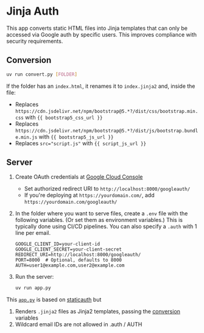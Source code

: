 # Jinja Auth

This app converts static HTML files into Jinja templates that can only be accessed via Google auth by specific users. This improves compliance with security requirements.

## Conversion

```bash
uv run convert.py [FOLDER]
```

If the folder has an `index.html`, it renames it to `index.jinja2` and, inside the file:

- Replaces `https://cdn.jsdelivr.net/npm/bootstrap@5.*?/dist/css/bootstrap.min.css` with `{{ bootstrap5_css_url }}`
- Replaces `https://cdn.jsdelivr.net/npm/bootstrap@5.*?/dist/js/bootstrap.bundle.min.js` with `{{ bootstrap5_js_url }}`
- Replaces `src="script.js"` with `{{ script_js_url }}`

## Server

1. Create OAuth credentials at [Google Cloud Console](https://console.cloud.google.com/apis/credentials)
   - Set authorized redirect URI to `http://localhost:8000/googleauth/`
   - If you're deploying at `https://yourdomain.com/`, add `https://yourdomain.com/googleauth/`
2. In the folder where you want to serve files, create a `.env` file with the following variables.
   (Or set them as environment variables.) This is typically done using CI/CD pipelines.
   You can also specify a `.auth` with 1 line per email.

   ```env
   GOOGLE_CLIENT_ID=your-client-id
   GOOGLE_CLIENT_SECRET=your-client-secret
   REDIRECT_URI=http://localhost:8000/googleauth/
   PORT=8000  # Optional, defaults to 8000
   AUTH=user1@example.com,user2@example.com
   ```

3. Run the server:

   ```bash
   uv run app.py
   ```

This [`app.py`](app.py) is based on [staticauth](https://github.com/sanand0/staticauth) but

1. Renders `.jinja2` files as Jinja2 templates, passing the [conversion](#conversion) variables
2. Wildcard email IDs are not allowed in .auth / AUTH
